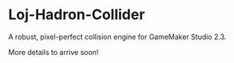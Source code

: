 # Loj-Hadron-Collider
A robust, pixel-perfect collision engine for GameMaker Studio 2.3.

More details to arrive soon!
